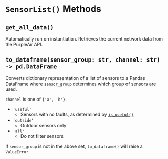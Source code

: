 # `SensorList()` Methods

## `get_all_data()`

Automatically run on instantiation. Retrieves the current network data from the PurpleAir API.

## `to_dataframe(sensor_group: str, channel: str) -> pd.DataFrame`

Converts dictionary representation of a list of sensors to a Pandas DataFrame where `sensor_group` determines which group of sensors are used.

`channel` is one of `{'a', 'b'}`.

* `'useful'`
  * Sensors with no faults, as determined by [`is_useful()`](/docs/api/sensor_methods.md#is_useful---bool)
* `'outside'`
  * Outdoor sensors only
* `'all'`
  * Do not filter sensors

If `sensor_group` is not in the above set, `to_dataframe()`  will raise a `ValueError`.
